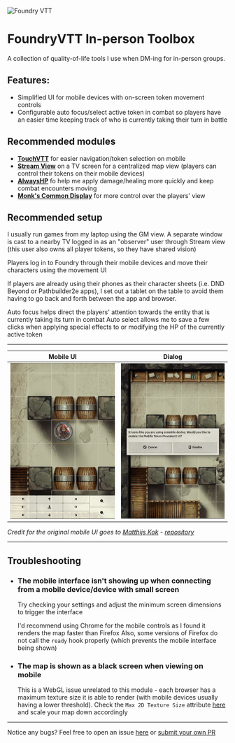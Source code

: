 ![Foundry VTT](https://img.shields.io/badge/Foundry-Version11-informational)

# FoundryVTT In-person Toolbox

A collection of quality-of-life tools I use when DM-ing for in-person groups.

## Features:
- Simplified UI for mobile devices with on-screen token movement controls 
- Configurable auto focus/select active token in combat so players have an easier time keeping track of who is currently taking their turn in battle

## Recommended modules
- [**TouchVTT**](https://foundryvtt.com/packages/touch-vtt) for easier navigation/token selection on mobile
- [**Stream View**](https://foundryvtt.com/packages/stream-view) on a TV screen for a centralized map view (players can control their tokens on their mobile devices)
- [**AlwaysHP**](https://foundryvtt.com/packages/always-hp) fo help me apply damage/healing more quickly and keep combat encounters moving
- [**Monk's Common Display**](https://foundryvtt.com/packages/monks-common-display) for more control over the players' view

## Recommended setup
I usually run games from my laptop using the GM view. A separate window is cast to a nearby TV logged in as an "observer" user through Stream view (this user also owns all player tokens, so they have shared vision)

Players log in to Foundry through their mobile devices and move their characters using the movement UI

If players are already using their phones as their character sheets (i.e. DND Beyond or Pathbuilder2e apps), 
I set out a tablet on the table to avoid them having to go back and forth between the app and browser.

Auto focus helps direct the players' attention towards the entity that is currently taking its turn in combat
Auto select allows me to save a few clicks when applying special effects to or modifying the HP of the currently active token 

---

|             Mobile UI              |                         Dialog                         |
|:----------------------------------:|:------------------------------------------------------:|
| ![mobile UI](assets/mobile_ui.png) | ![confirmation dialog](assets/confirmation_dialog.png) |

_Credit for the original mobile UI goes to [Matthijs Kok](https://gitlab.com/MatthijsKok) - [repository](https://gitlab.com/MatthijsKok/mobile-token-movement)_

---

## Troubleshooting

- ### The mobile interface isn't showing up when connecting from a mobile device/device with small screen
  Try checking your settings and adjust the minimum screen dimensions to trigger the interface

  I'd recommend using Chrome for the mobile controls as I found it renders the map faster than Firefox
  Also, some versions of Firefox do not call the `ready` hook properly (which prevents the mobile interface being shown)
  

- ### The map is shown as a black screen when viewing on mobile
  This is a WebGL issue unrelated to this module - each browser has a maximum texture size it is able to render (with mobile devices usually having a lower threshold). 
  Check the `Max 2D Texture Size` attribute [here](https://alteredqualia.com/tmp/webgl-maxparams-test/) and scale your map down accordingly

---

Notice any bugs? Feel free to open an issue [here](https://github.com/NicolasAssouline/mobile-token-movement/issues/new/choose) or [submit your own PR](https://github.com/NicolasAssouline/mobile-token-movement/compare)


